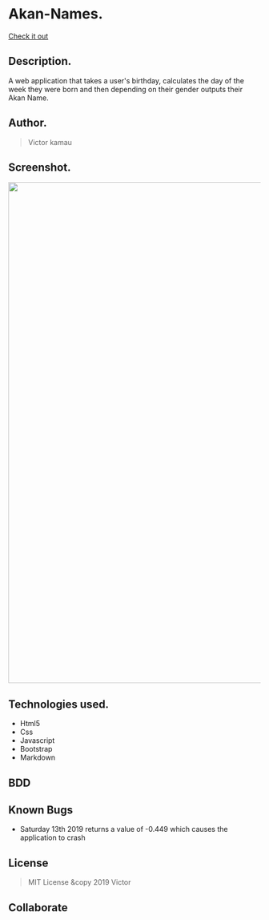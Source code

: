# Akan-Names.
[Check it out](https://kamauvick.github.io/Akan-Names/)

## Description.
A web application that takes a user's birthday, calculates the day of the week they were born and then depending on their gender outputs their Akan Name. 

## Author.
 > Victor kamau

## Screenshot.
<image src="https://github.com/kamauvick/Akan-Names/blob/master/images/shot.png?raw=true" width="1000">

## Technologies used.
  * Html5
  * Css
  * Javascript
  * Bootstrap
  * Markdown
  
## BDD

## Known Bugs
* Saturday 13th 2019 returns a value of -0.449 which causes the application to crash

## License
> MIT License &copy 2019 Victor 

## Collaborate
